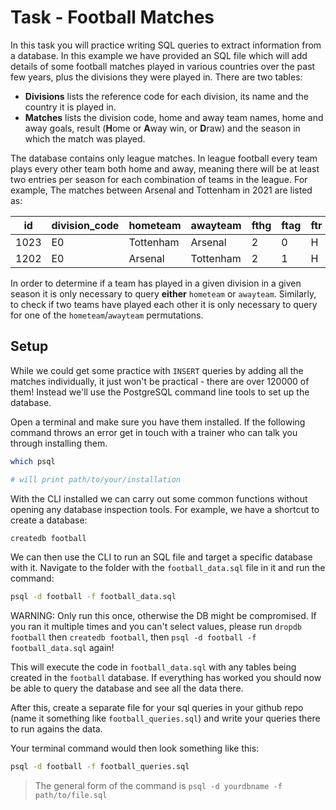 # Task - Football Matches

In this task you will practice writing SQL queries to extract information from a database. In this example we have provided an SQL file which will add details of some football matches played in various countries over the past few years, plus the divisions they were played in. There are two tables:

- **Divisions** lists the reference code for each division, its name and the country it is played in.
- **Matches** lists the division code, home and away team names, home and away goals, result (**H**ome or **A**way win, or **D**raw) and the season in which the match was played.

The database contains only league matches. In league football every team plays every other team both home and away, meaning there will be at least two entries per season for each combination of teams in the league. For example, The matches between Arsenal and Tottenham in 2021 are listed as:

| id   | division_code | hometeam  | awayteam  | fthg | ftag | ftr | season |
|------|---------------|-----------|-----------|------|------|-----|--------|
| 1023 | E0            | Tottenham | Arsenal   | 2    | 0    | H   | 2021   |
| 1202 | E0            | Arsenal   | Tottenham | 2    | 1    | H   | 2021   |

In order to determine if a team has played in a given division in a given season it is only necessary to query **either** `hometeam` or `awayteam`. Similarly, to check if two teams have played each other it is only necessary to query for one of the `hometeam`/`awayteam` permutations.

## Setup

While we could get some practice with `INSERT` queries by adding all the matches individually, it just won't be practical - there are over 120000 of them! Instead we'll use the PostgreSQL command line tools to set up the database.

Open a terminal and make sure you have them installed. If the following command throws an error get in touch with a trainer who can talk you through installing them.

```sh
which psql

# will print path/to/your/installation
```

With the CLI installed we can carry out some common functions without opening any database inspection tools. For example, we have a shortcut to create a database:

```sh
createdb football
```

We can then use the CLI to run an SQL file and target a specific database with it. Navigate to the folder with the `football_data.sql` file in it and run the command:

```sh
psql -d football -f football_data.sql
```

WARNING: Only run this once, otherwise the DB might be compromised. If you ran it multiple times and you can't select values, please run `dropdb football` then `createdb football`, then `psql -d football -f football_data.sql` again!

This will execute the code in `football_data.sql` with any tables being created in the `football` database. If everything has worked you should now be able to query the database and see all the data there.

After this, create a separate file for your sql queries in your github repo (name it something like `football_queries.sql`) and write your queries there to run agains the data.

Your terminal command would then look something like this:

```sh
psql -d football -f football_queries.sql
```

> The general form of the command is `psql -d yourdbname -f path/to/file.sql`
